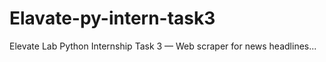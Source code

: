 # Elavate-py-intern-task3
Elevate Lab Python Internship Task 3 —  Web scraper for news headlines... 
